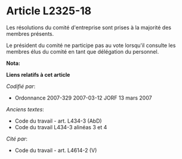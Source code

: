 # Article L2325-18

Les résolutions du comité d'entreprise sont prises à la majorité des membres présents.

Le président du comité ne participe pas au vote lorsqu'il consulte les membres élus du comité en tant que délégation du
personnel.

**Nota:**



**Liens relatifs à cet article**

_Codifié par_:

  - Ordonnance 2007-329 2007-03-12 JORF 13 mars 2007

_Anciens textes_:

  - Code du travail - art. L434-3 (AbD)
  - Code du travail L434-3 alinéas 3 et 4

_Cité par_:

  - Code du travail - art. L4614-2 (V)
